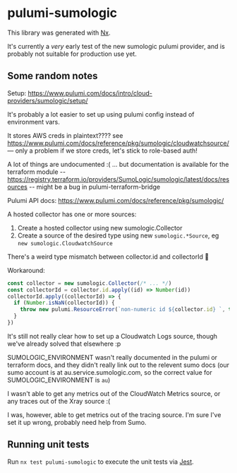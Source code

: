 # pulumi-sumologic

This library was generated with [Nx](https://nx.dev).

It's currently a _very_ early test of the new sumologic pulumi provider, and is probably not suitable for production use yet.

## Some random notes

Setup: https://www.pulumi.com/docs/intro/cloud-providers/sumologic/setup/

It's probably a lot easier to set up using pulumi config instead of environment vars.

It stores AWS creds in plaintext???? see https://www.pulumi.com/docs/reference/pkg/sumologic/cloudwatchsource/ &mdash; only a problem if we store creds, let's stick to role-based auth!

A lot of things are undocumented :(
... but documentation is available for the terraform module -- https://registry.terraform.io/providers/SumoLogic/sumologic/latest/docs/resources -- might be a bug in pulumi-terraform-bridge

Pulumi API docs: https://www.pulumi.com/docs/reference/pkg/sumologic/

A hosted collector has one or more sources:

1. Create a hosted collector using new sumologic.Collector
2. Create a source of the desired type using new `sumologic.*Source`, eg `new sumologic.CloudwatchSource`

There's a weird type mismatch between collector.id and collectorId :shrug:

Workaround:

```ts
const collector = new sumologic.Collector(/* ... */)
const collectorId = collector.id.apply((id) => Number(id))
collectorId.apply((collectorId) => {
  if (Number.isNaN(collectorId)) {
    throw new pulumi.ResourceError(`non-numeric id ${collector.id} `, this)
  }
})
```

It's still not really clear how to set up a Cloudwatch Logs source, though we've already solved that elsewhere :p

SUMOLOGIC_ENVIRONMENT wasn't really documented in the pulumi or terraform docs, and they didn't really link out to the relevent sumo docs (our sumo account is at au.service.sumologic.com, so the correct value for SUMOLOGIC_ENVIRONMENT is `au`)

I wasn't able to get any metrics out of the CloudWatch Metrics source, or any traces out of the Xray source :(

I was, however, able to get metrics out of the tracing source. I'm sure I've set it up wrong, probably need help from Sumo.

## Running unit tests

Run `nx test pulumi-sumologic` to execute the unit tests via [Jest](https://jestjs.io).
